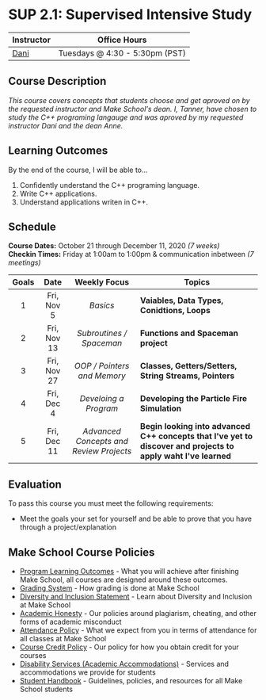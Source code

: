 
# SUP 2.1: Supervised Intensive Study

| Instructor | Office Hours |
| ---------- | ------------ |
| [Dani](https://github.com/droxey) | Tuesdays @ 4:30 - 5:30pm (PST) |

## Course Description

_This course covers concepts that students choose and get aproved on by the requested instructor and Make School's dean. I, Tanner, have chosen to study the C++ programing langauge and was aproved by my requested instructor Dani and the dean Anne._


## Learning Outcomes

By the end of the course, I will be able to&hellip;

1. Confidently understand the C++ programing language.
2. Write C++ applications.
3. Understand applications writen in C++.


## Schedule

**Course Dates:** October 21 through December 11, 2020 _(7 weeks)_<br>
**Checkin Times:** Friday at 1:00am to 1:00pm &amp; communication inbetween _(7 meetings)_

|  Goals  |     Date     |   Weekly Focus               | Topics                                                          |
| :-----: | :----------: | :--------------------------: | -------------------------------------------------------------- |
|    1    | Fri, Nov 5   |          _Basics_            | **Vaiables, Data Types, Conidtions, Loops**                    |
|    2    | Fri, Nov 13  |    _Subroutines / Spaceman_  | **Functions and Spaceman project**                             |
|    3    | Fri, Nov 27  |  _OOP / Pointers and Memory_ | **Classes, Getters/Setters, String Streams, Pointers**         |
|    4    | Fri, Dec 4   |    _Develoing a Program_     | **Developing the Particle Fire Simulation**                    |
|    5    | Fri, Dec 11  | _Advanced Concepts and Review Projects_ | **Begin looking into advanced C++ concepts that I've yet to discover and projects to apply waht I've learned**            |


## Evaluation

To pass this course you must meet the following requirements:

- Meet the goals your set for yourself and be able to prove that you have through a project/explanation

## Make School Course Policies

- [Program Learning Outcomes](https://make.sc/program-learning-outcomes) - What you will achieve after finishing Make School, all courses are designed around these outcomes.
- [Grading System](https://make.sc/grading-system) - How grading is done at Make School
- [Diversity and Inclusion Statement](https://make.sc/diversity-and-inclusion-statement) - Learn about Diversity and Inclusion at Make School
- [Academic Honesty](https://make.sc/academic-honesty-policy) - Our policies around plagiarism, cheating, and other forms of academic misconduct
- [Attendance Policy](https://make.sc/attendance-policy) - What we expect from you in terms of attendance for all classes at Make School
- [Course Credit Policy](https://make.sc/course-credit-policy) - Our policy for how you obtain credit for your courses
- [Disability Services (Academic Accommodations)](https://make.sc/disability-services) - Services and accommodations we provide for students
- [Student Handbook](https://make.sc/student-handbook) - Guidelines, policies, and resources for all Make School students
